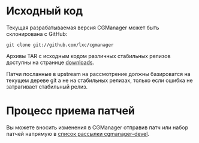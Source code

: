 # Исходный код
Текущая разрабатываемая версия CGManager может быть склонирована с GitHub:

    git clone git://github.com/lxc/cgmanager

Архивы TAR с исходным кодом различных стабильных релизов доступны на
странице [downloads](/cgmanager/downloads/).

Патчи посланные в upstream на рассмотрение должны базироватся на текущем дереве git
а не на стабильных релизах, только если ошибка не затрагивает стабильный релиз.

# Процесс приема патчей
Вы можете вносить изменения в CGManager отправив патч или набор патчей напрямую в
[список рассылки cgmanager-devel](https://lists.linuxcontainers.org/listinfo/cgmanager-devel).
